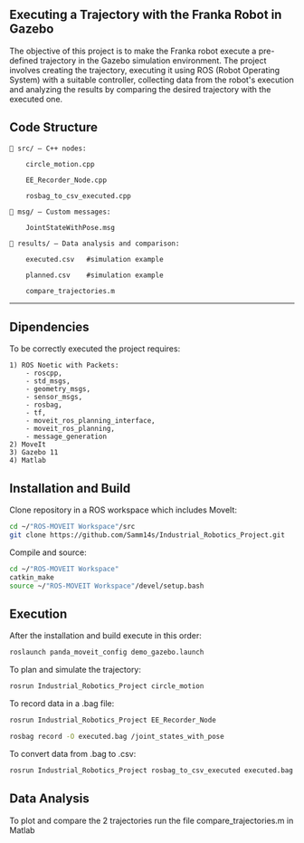 ## Executing a Trajectory with the Franka Robot in Gazebo

The objective of this project is to make the Franka robot execute a pre-defined trajectory in the Gazebo simulation environment. The project involves creating the trajectory, executing it using ROS (Robot Operating System) with a suitable controller, collecting data from the robot's execution and analyzing the results by comparing the desired trajectory with the executed one.


## Code Structure

    📁 src/ — C++ nodes:

        circle_motion.cpp

        EE_Recorder_Node.cpp

        rosbag_to_csv_executed.cpp

    📁 msg/ — Custom messages:

        JointStateWithPose.msg

    📁 results/ — Data analysis and comparison:

        executed.csv   #simulation example

        planned.csv    #simulation example

        compare_trajectories.m 
---
## Dipendencies

To be correctly executed the project requires:

    1) ROS Noetic with Packets: 
        - roscpp, 
        - std_msgs, 
        - geometry_msgs, 
        - sensor_msgs, 
        - rosbag, 
        - tf, 
        - moveit_ros_planning_interface, 
        - moveit_ros_planning, 
        - message_generation
    2) MoveIt
    3) Gazebo 11
    4) Matlab 


## Installation and Build

Clone repository in a ROS workspace which includes MoveIt:
```bash
cd ~/"ROS-MOVEIT Workspace"/src
git clone https://github.com/Samm14s/Industrial_Robotics_Project.git
```
Compile and source:
```bash
cd ~/"ROS-MOVEIT Workspace"
catkin_make
source ~/"ROS-MOVEIT Workspace"/devel/setup.bash
```
## Execution

After the installation and build execute in this order:

```bash
roslaunch panda_moveit_config demo_gazebo.launch
```
To plan and simulate the trajectory:
```bash
rosrun Industrial_Robotics_Project circle_motion
```
To record data in a .bag file:
```bash
rosrun Industrial_Robotics_Project EE_Recorder_Node
```
```bash
rosbag record -O executed.bag /joint_states_with_pose
```
To convert data from .bag to .csv:
```bash
rosrun Industrial_Robotics_Project rosbag_to_csv_executed executed.bag
```
## Data Analysis
To plot and compare the 2 trajectories run the file compare_trajectories.m in Matlab
